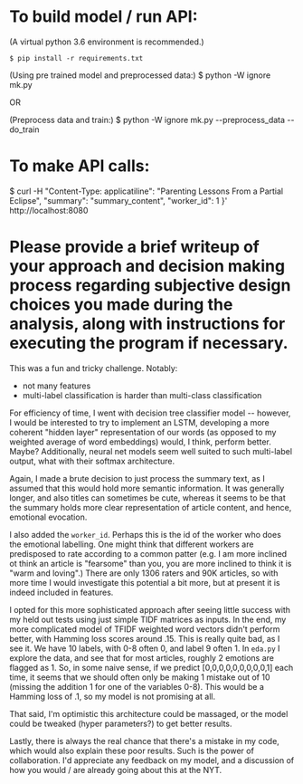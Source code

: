 # To build model / run API:

(A virtual python 3.6 environment is recommended.)

	$ pip install -r requirements.txt

(Using pre trained model and preprocessed data:)
	$ python -W ignore mk.py 

OR 

(Preprocess data and train:)
	$ python -W ignore mk.py --preprocess_data --do_train

# To make API calls:

$ curl  -H "Content-Type: applicatiline": "Parenting Lessons From a Partial Eclipse", "summary": "summary_content", "worker_id": 1 }' http://localhost:8080

# Please provide a brief writeup of your approach and decision making process regarding subjective design choices you made during the analysis, along with instructions for executing the program if necessary.

This was a fun and tricky challenge. Notably:
- not many features
- multi-label classification is harder than multi-class classification

For efficiency of time, I went with decision tree classifier model -- however, I would be interested to try to implement an LSTM, developing a more coherent "hidden layer" representation of our words (as opposed to my weighted average of word embeddings) would, I think, perform better. Maybe? Additionally, neural net models seem well suited to such multi-label output, what with their softmax architecture. 

Again, I made a brute decision to just process the summary text, as I assumed that this would hold more semantic information. It was generally longer, and also titles can sometimes be cute, whereas it seems to be that the summary holds more clear representation of article content, and hence, emotional evocation.

I also added the `worker_id`.  Perhaps this is the id of the worker who does the emotional labelling. One might think that different workers are predisposed to rate according to a common patter (e.g. I am more inclined ot think an article is "fearsome" than you, you are more inclined to think it is "warm and loving".) There are only 1306 raters and 90K articles, so with more time I would investigate this potential a bit more, but at present it is indeed included in features.  

I opted for this more sophisticated approach after seeing little success with my held out tests using just simple TIDF matrices as inputs. In the end, my more complicated model of TFIDF weighted word vectors didn't perform better, with Hamming loss scores around .15. This is really quite bad, as I see it. We have 10 labels, with 0-8 often 0, and label 9 often 1. In `eda.py` I explore the data, and see that for most articles, roughly 2 emotions are flagged as 1. So, in some naive sense, if we predict [0,0,0,0,0,0,0,0,0,1] each time, it seems that we should often only be making 1 mistake out of 10 (missing the addition 1 for one of the variables 0-8). This would be a Hamming loss of .1, so my model is not promising at all.

That said, I'm optimistic this architecture could be massaged, or the model could be tweaked (hyper parameters?) to get better results.

Lastly, there is always the real chance that there's a mistake in my code, which would also explain these poor results. Such is the power of collaboration. I'd appreciate any feedback on my model, and a discussion of how you would / are already going about this at the NYT.
